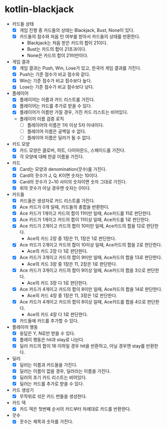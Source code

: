 # kotlin-blackjack

- 카드들 상태
    - [X] 게임 진행 중 카드들의 상태는 Blackjack, Bust, None이 있다.
    - [X] 카드들의 점수와 처음 턴 여부를 받아서 카드들의 상태를 반환한다.
      - Blackjack는 처음 받은 카드의 합이 21이다.
      - Bust는 카드의 합이 21초과이다.
      - None은 카드의 합이 21미만이다.
- 게임 결과
    - [X] 게임 결과는 Push, Win, Lose가 있고, 한국어 게임 결과를 가진다.
    - [X] Push는 기준 점수가 비교 점수와 같다.
    - [X] Win는 기준 점수가 비교 점수보다 높다.
    - [X] Lose는 기준 점수가 비교 점수보다 낮다.
- 플레이어
    - [X] 플레이어는 이름과 카드 리스트를 가진다.
    - [X] 플레이어는 카드를 추가로 받을 수 있다.
    - [X] 플레이어가 이름만 가질 경우, 가진 카드 리스트는 비어있다.
    - 플레이어 이름 검증 로직
        - [ ] 플레이어의 이름은 1자 이상 5자 이내이다.
        - [ ] 플레이어 이름은 공백일 수 없다.
        - [ ] 플레이어 이름은 딜러가 될 수 없다.
- 카드 모양
    - [X] 카드 모양은 클로버, 하트, 다이아몬드, 스페이드를 가진다.
    - [X] 각 모양에 대해 한글 이름을 가진다.
- 카드
    - [X] Card는 모양과 denomination(끗수)를 가진다.
    - [X] Card의 끗수가 J, Q, K이면 숫자는 10이다.
    - [X] Card의 끗수가 2~10 사이의 숫자이면 숫자 그대로 가진다.
    - [X] 위의 끗수가 아닐 경우엔 숫자는 0이다.
- 카드들
    - [X] 카드들은 생성자로 카드 리스트를 가진다.
    - [X] Ace 카드가 0개 일때, 카드들의 총합을 반환한다.
    - [X] Ace 카드가 1개이고 카드의 합이 11미만 일때, Ace카드를 11로 판단한다.
    - [X] Ace 카드가 1개이고 카드의 합이 11이상 일때, Ace카드를 1로 판단한다.
    - [X] Ace 카드가 2개이고 카드의 합이 10미만 일때, Ace카드의 합을 12로 판단한다.
        - Ace의 카드 2장 중 1장은 11, 1장은 1로 판단한다.
    - [X] Ace 카드가 2개이고 카드의 합이 10이상 일때, Ace카드의 합을 2로 판단한다.
        - Ace의 카드 2장 다 1로 판단한다.
    - [X] Ace 카드가 3개이고 카드의 합이 9미만 일때, Ace카드의 합을 13로 판단한다.
        - Ace의 카드 3장 중 1장은 11, 2장은 1로 판단한다.
    - [X] Ace 카드가 3개이고 카드의 합이 9이상 일때, Ace카드의 합을 3으로 판단한다.
        - Ace의 카드 3장 다 1로 판단한다.
    - [X] Ace 카드가 4개이고 카드의 합이 8미만 일때, Ace카드의 합을 14로 판단한다.
        - Ace의 카드 4장 중 1장은 11, 3장은 1로 판단한다.
    - [X] Ace 카드가 4개이고 카드의 합이 8이상 일때, Ace카드를 합을 4으로 판단한다.
        - Ace의 카드 4장 다 1로 판단한다.
    - [X] 카드들에 카드를 추가할 수 있다.
- 플레이어 행동
    - [X] 응답은 Y, N로만 받을 수 있다.
    - [X] 플레이 행동은 hit과 stay로 나뉜다.
    - [X] 딜러 카드의 합이 16 이하일 경우 hit을 반환하고, 아닐 경우엔 stay를 반환한다.
- 딜러
    - [X] 딜러는 이름과 카드들을 가진다.
    - [X] 딜러는 이름이 없을 경우, 딜러라는 이름을 가진다.
    - [X] 딜러의 초기 카드 리스트는 비어있다.
    - [X] 딜러는 카드를 추가로 받을 수 있다.
- 카드 생성기
    - [X] 무작위로 섞은 카드 번들을 생성한다.
- 카드 덱
    - [X] 카드 덱은 첫번째 순서의 카드부터 차례대로 카드를 반환한다.
- 끗수
    - [X] 끗수는 제목과 숫자를 가진다.